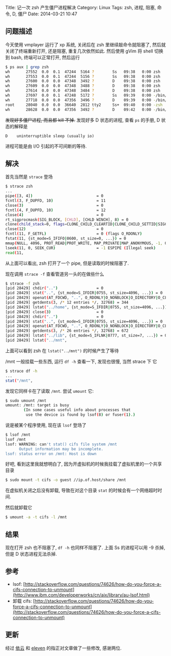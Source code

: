 Title: 记一次 zsh 产生僵尸进程解决
Category: Linux
Tags: zsh, 进程, 阻塞, 命令, D, 僵尸
Date: 2014-03-21 10:47

## 问题描述
今天使用 vmplayer 运行了 xp 系统, 关闭后在 zsh 里继续敲命令就阻塞了,
然后就关闭了终端重新打开, 还是阻塞, 重复几次依然如此. 然后使用 gVim
将 shell 切换到 bash, 终端可以正常打开, 然后运行
```bash
$ ps aux | grep zsh
wh       27552  0.0  0.1  47244  5164 ?        Ss   09:38   0:00 zsh
wh       27553  0.0  0.1  47244  5156 ?        Ss   09:38   0:00 zsh
wh       27600  0.0  0.0  47348  3492 ?        D    09:38   0:00 zsh
wh       27609  0.0  0.0  47348  3488 ?        D    09:38   0:00 zsh
wh       27614  0.0  0.0  47348  3484 ?        D    09:38   0:00 zsh
wh       27697  0.0  0.1  47248  5172 ?        Ss   09:39   0:00 -/bin/zsh
wh       27718  0.0  0.0  47356  3496 ?        D    09:39   0:00 -/bin/zsh
root     28040  0.0  0.0  36640  2812 tty2     Ss+  09:40   0:00 -zsh
wh       28628  0.0  0.0  47356  3492 ?        D    09:42   0:00 -/bin/zsh
```
<s>发现好多僵尸进程, 而且都 kill 不掉.</s>
发现好多 D 状态的进程, 查看 `ps` 的手册, D 状态的解释是
```
D    uninterruptible sleep (usually io)
```
进程可能是由 I/O 引起的不可间断的等待.

## 解决
首先当然是 `strace` 登场
```bash
$ strace zsh
...
pipe([3, 4])                            = 0
fcntl(3, F_DUPFD, 10)                   = 11
close(3)                                = 0
fcntl(4, F_DUPFD, 10)                   = 12
close(4)                                = 0
rt_sigprocmask(SIG_BLOCK, [CHLD], [CHLD WINCH], 8) = 0
clone(child_stack=0, flags=CLONE_CHILD_CLEARTID|CLONE_CHILD_SETTID|SIGCHLD, child_tidptr=0x7fd94caef9d0) = 8750
close(12)                               = 0
fcntl(11, F_GETFL)                      = 0 (flags O_RDONLY)
fstat(11, {st_mode=S_IFIFO|0600, st_size=0, ...}) = 0
mmap(NULL, 4096, PROT_READ|PROT_WRITE, MAP_PRIVATE|MAP_ANONYMOUS, -1, 0) = 0x7fd94caf3000
lseek(11, 0, SEEK_CUR)                  = -1 ESPIPE (Illegal seek)
read(11,
```
从上面可以看出, zsh 打开了一个 pipe, 但是读取的时候阻塞了.

现在调用 `strace -f` 查看管道另一头的在做些什么
```bash
$ strace -f zsh
[pid 28429] chdir("..")                 = 0
[pid 28429] stat("..", {st_mode=S_IFDIR|0755, st_size=4096, ...}) = 0
[pid 28429] openat(AT_FDCWD, "..", O_RDONLY|O_NONBLOCK|O_DIRECTORY|O_CLOEXEC) = 3
[pid 28429] getdents(3, /* 12 entries */, 32768) = 344
[pid 28429] lstat("../home", {st_mode=S_IFDIR|0755, st_size=4096, ...}) = 0
[pid 28429] close(3)                    = 0
[pid 28429] chdir("..")                 = 0
[pid 28429] stat("..", {st_mode=S_IFDIR|0755, st_size=4096, ...}) = 0
[pid 28429] openat(AT_FDCWD, "..", O_RDONLY|O_NONBLOCK|O_DIRECTORY|O_CLOEXEC) = 3
[pid 28429] getdents(3, /* 26 entries */, 32768) = 672
[pid 28429] lstat("../lib", {st_mode=S_IFLNK|0777, st_size=7, ...}) = 0
[pid 28429] lstat("../mnt",
```
上面可以看到 zsh 在 `lstat("../mnt")` 的时候产生了等待

/mnt 一般挂载一些东西, 运行 `df -h` 查看一下, 发现也很慢, 当然 strace 下 它
```bash
$ strace df -h
...
stat("/mnt",
```
发现它同样卡在了读取 `/mnt`. 尝试 `umount` 它:
```bash
$ sudo umount /mnt
umount: /mnt: target is busy
        (In some cases useful info about processes that
         use the device is found by lsof(8) or fuser(1).)
```
说是被某个程序使用, 现在该 `lsof` 登场了
```bash
$ lsof /mnt
lsof /mnt
lsof: WARNING: can't stat() cifs file system /mnt
      Output information may be incomplete.
lsof: status error on /mnt: Host is down
```
好吧, 看到这里我就想明白了, 因为开虚拟机的时候我挂载了虚拟机里的一个共享目录
```bash
$ sudo mount -t cifs -o guest //ip.of.host/share /mnt
```
在虚拟机关闭之后没有卸载, 导致在对这个目录 `stat` 的时候会有一个网络超时时间.

然后就卸载它
```bash
$ umount -a -t cifs -l /mnt
```

## 结果
现在打开 zsh 也不阻塞了, `df -h` 也同样不阻塞了. 上面 Ss 的进程可以用 -9 杀掉,
但是 D 状态进程无法杀掉.

## 参考
* lsof: [http://stackoverflow.com/questions/74626/how-do-you-force-a-cifs-connection-to-unmount](http://www.ibm.com/developerworks/cn/aix/library/au-lsof.html)
* 卸载 cifs: [http://stackoverflow.com/questions/74626/how-do-you-force-a-cifs-connection-to-unmount](http://stackoverflow.com/questions/74626/how-do-you-force-a-cifs-connection-to-unmount)

## 更新
经过 [依云](http://lilydjwg.is-programmer.com/) 和 [eleven](http://eleveni386.7axu.com)
的指正对文章做了一些修改, 感谢两位.
